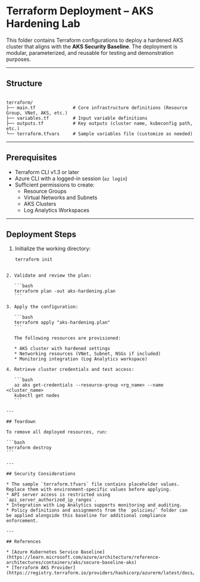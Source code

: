 # Terraform Deployment – AKS Hardening Lab

This folder contains Terraform configurations to deploy a hardened AKS cluster that aligns with the **AKS Security Baseline**. The deployment is modular, parameterized, and reusable for testing and demonstration purposes.

---

## Structure

```

terraform/
├── main.tf              # Core infrastructure definitions (Resource Group, VNet, AKS, etc.)
├── variables.tf         # Input variable definitions
├── outputs.tf           # Key outputs (cluster name, kubeconfig path, etc.)
└── terraform.tfvars     # Sample variables file (customize as needed)

````

---

## Prerequisites

- Terraform CLI v1.3 or later  
- Azure CLI with a logged-in session (`az login`)  
- Sufficient permissions to create:
  - Resource Groups
  - Virtual Networks and Subnets
  - AKS Clusters
  - Log Analytics Workspaces

---

## Deployment Steps

1. Initialize the working directory:

   ```bash
   terraform init
````

2. Validate and review the plan:

   ```bash
   terraform plan -out aks-hardening.plan
   ```

3. Apply the configuration:

   ```bash
   terraform apply "aks-hardening.plan"
   ```

   The following resources are provisioned:

   * AKS cluster with hardened settings
   * Networking resources (VNet, Subnet, NSGs if included)
   * Monitoring integration (Log Analytics workspace)

4. Retrieve cluster credentials and test access:

   ```bash
   az aks get-credentials --resource-group <rg_name> --name <cluster_name>
   kubectl get nodes
   ```

---

## Teardown

To remove all deployed resources, run:

```bash
terraform destroy
```

---

## Security Considerations

* The sample `terraform.tfvars` file contains placeholder values. Replace them with environment-specific values before applying.
* API server access is restricted using `api_server_authorized_ip_ranges`.
* Integration with Log Analytics supports monitoring and auditing.
* Policy definitions and assignments from the `policies/` folder can be applied alongside this baseline for additional compliance enforcement.

---

## References

* [Azure Kubernetes Service Baseline](https://learn.microsoft.com/azure/architecture/reference-architectures/containers/aks/secure-baseline-aks)
* [Terraform AKS Provider](https://registry.terraform.io/providers/hashicorp/azurerm/latest/docs/resources/kubernetes_cluster)

